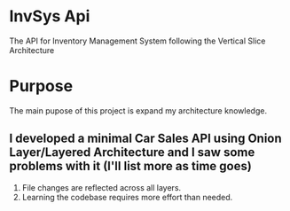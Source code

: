 # InvSys Api

The API for Inventory Management System following the Vertical Slice Architecture


# Purpose

The main pupose of this project is expand my architecture knowledge.

## I developed a minimal Car Sales API using Onion Layer/Layered Architecture and I saw some problems with it (I'll list more as time goes)
1. File changes are reflected across all layers.
2. Learning the codebase requires more effort than needed.
